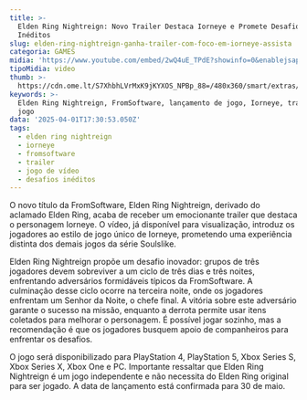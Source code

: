 ```yaml
---
title: >-
  Elden Ring Nightreign: Novo Trailer Destaca Iorneye e Promete Desafios
  Inéditos
slug: elden-ring-nightreign-ganha-trailer-com-foco-em-iorneye-assista
categoria: GAMES
midia: 'https://www.youtube.com/embed/2wQ4uE_TPdE?showinfo=0&enablejsapi=1'
tipoMidia: video
thumb: >-
  https://cdn.ome.lt/S7XhbhLVrMxK9jKYXOS_NPBp_88=/480x360/smart/extras/conteudos/omelete_THUMB_-_2025-04-01T142538.336.png
keywords: >-
  Elden Ring Nightreign, FromSoftware, lançamento de jogo, Iorneye, trailer de
  jogo
data: '2025-04-01T17:30:53.050Z'
tags:
  - elden ring nightreign
  - iorneye
  - fromsoftware
  - trailer
  - jogo de vídeo
  - desafios inéditos
---
```


O novo título da FromSoftware, Elden Ring Nightreign, derivado do aclamado Elden Ring, acaba de receber um emocionante trailer que destaca o personagem Iorneye. O vídeo, já disponível para visualização, introduz os jogadores ao estilo de jogo único de Iorneye, prometendo uma experiência distinta dos demais jogos da série Soulslike.

Elden Ring Nightreign propõe um desafio inovador: grupos de três jogadores devem sobreviver a um ciclo de três dias e três noites, enfrentando adversários formidáveis típicos da FromSoftware. A culminação desse ciclo ocorre na terceira noite, onde os jogadores enfrentam um Senhor da Noite, o chefe final. A vitória sobre este adversário garante o sucesso na missão, enquanto a derrota permite usar itens coletados para melhorar o personagem. É possível jogar sozinho, mas a recomendação é que os jogadores busquem apoio de companheiros para enfrentar os desafios.

O jogo será disponibilizado para PlayStation 4, PlayStation 5, Xbox Series S, Xbox Series X, Xbox One e PC. Importante ressaltar que Elden Ring Nightreign é um jogo independente e não necessita do Elden Ring original para ser jogado. A data de lançamento está confirmada para 30 de maio.
